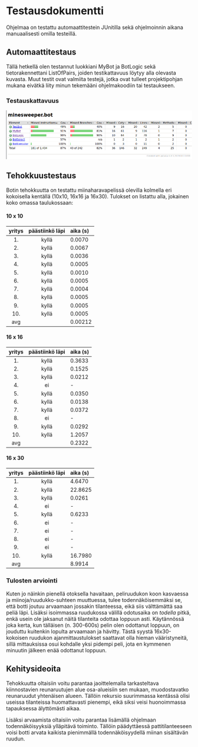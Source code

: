 # Testausdokumentti

Ohjelmaa on testattu automaattitestein JUnitilla sekä ohjelmoinnin aikana manuaalisesti omilla testeillä.

## Automaattitestaus

Tällä hetkellä olen testannut luokkiani MyBot ja BotLogic sekä tietorakennettani ListOfPairs, joiden testikattavuus löytyy alla olevasta kuvasta. Muut testit ovat valmiita testejä, jotka ovat tulleet projektipohjan mukana eivätkä liity minun tekemääni ohjelmakoodiin tai testaukseen.

### Testauskattavuus

<img src="https://github.com/hackinen/Miinaharavaratkaisija/blob/master/dokumentaatio/misc/testikattavuus-vko5.png" width="750">


## Tehokkuustestaus

Botin tehokkuutta on testattu miinaharavapelissä olevilla kolmella eri kokoisella kentällä (10x10, 16x16 ja 16x30). Tulokset on listattu alla, jokainen koko omassa taulukossaan:

#### 10 x 10

| yritys | päästiinkö läpi | aika (s) |
|:------:|:----------:|:--------|
| 1. | kyllä | 0.0070 |
| 2. | kyllä | 0.0067 |
| 3. | kyllä | 0.0036 |
| 4. | kyllä | 0.0005 |
| 5. | kyllä | 0.0010 |
| 6. | kyllä | 0.0005 |
| 7. | kyllä | 0.0004 |
| 8. | kyllä | 0.0005 |
| 9. | kyllä | 0.0005 |
| 10. | kyllä | 0.0005 |
| avg | | 0.00212|

#### 16 x 16

| yritys | päästiinkö läpi | aika (s) |
|:------:|:----------:|:--------|
| 1. | kyllä | 0.3633 |
| 2. | kyllä | 0.1525 |
| 3. | kyllä | 0.0212 |
| 4. | ei | - |
| 5. | kyllä | 0.0350 |
| 6. | kyllä | 0.0138 |
| 7. | kyllä | 0.0372 |
| 8. | ei | - |
| 9. | kyllä | 0.0292 |
| 10. | kyllä | 1.2057 |
| avg | | 0.2322|

#### 16 x 30

| yritys | päästiinkö läpi | aika (s) |
|:------:|:----------:|:--------|
| 1. | kyllä | 4.6470 |
| 2. | kyllä | 22.8625 |
| 3. | kyllä | 0.0261 |
| 4. | ei | - |
| 5. | kyllä | 0.6233 |
| 6. | ei | - |
| 7. | ei | - |
| 8. | ei | - |
| 9. | ei | - |
| 10. | kyllä | 16.7980 |
| avg | | 8.9914 |


### Tulosten arviointi

Kuten jo näinkin pienellä otoksella havaitaan, peliruudukon koon kasvaessa ja miinoja/ruudukko-suhteen muuttuessa, tulee todennäköisemmäksi se, että botti joutuu arvaamaan jossakin tilanteessa, eikä siis välttämättä saa peliä läpi. Lisäksi isoimmassa ruudukossa välillä odotusaika on _todella_ pitkä, enkä usein ole jaksanut näitä tilanteita odottaa loppuun asti. Käytännössä joka kerta, kun tälläisen (n. 300-600s) pelin olen odottanut loppuun, on jouduttu kuitenkin lopulta arvaamaan ja hävitty. Tästä syystä 16x30-kokoisen ruudukon ajanmittaustulokset saattavat olla hieman vääristyneitä, sillä mittauksissa osui kohdalle yksi pidempi peli, jota en kymmenen minuutin jälkeen enää odottanut loppuun.

## Kehitysideoita

Tehokkuutta oltaisiin voitu parantaa jaoittelemalla tarkasteltava kiinnostavien reunaruutujen alue osa-alueisiin sen mukaan, muodostavatko reunaruudut yhtenäisen alueen. Tällöin rekursio suurimmassa kentässä olisi useissa tilanteissa huomattavasti pienempi, eikä siksi veisi huonoimmassa tapauksessa älyttömästi aikaa.

Lisäksi arvaamista oltaisiin voitu parantaa lisämällä ohjelmaan todennäköisyyksiä ylläpitävä toiminto. Tällöin päädyttäessä pattitilanteeseen voisi botti arvata kaikista pienimmällä todennäköisyydellä miinan sisältävän ruudun.
